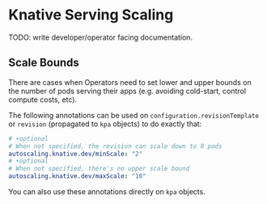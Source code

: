 # Knative Serving Scaling

TODO: write developer/operator facing documentation.

## Scale Bounds

There are cases when Operators need to set lower and upper bounds on the number
of pods serving their apps (e.g. avoiding cold-start, control compute costs,
etc).

The following annotations can be used on `configuration.revisionTemplate` or
`revision` (propagated to `kpa` objects) to do exactly that:

```yaml
# +optional
# When not specified, the revision can scale down to 0 pods
autoscaling.knative.dev/minScale: "2"
# +optional
# When not specified, there's no upper scale bound
autoscaling.knative.dev/maxScale: "10"
```

You can also use these annotations directly on `kpa` objects.
